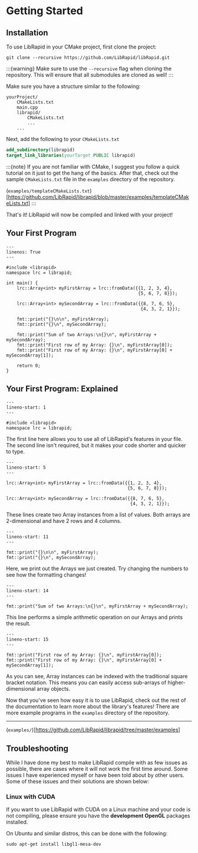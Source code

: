 # Getting Started

## Installation

To use LibRapid in your CMake project, first clone the project:

``git clone --recursive https://github.com/LibRapid/libRapid.git``

:::{warning}
Make sure to use the ``--recursive`` flag when cloning the repository. This will ensure that all submodules are
cloned as well!
:::

Make sure you have a structure similar to the following:

```
yourProject/
    CMakeLists.txt
    main.cpp
    librapid/
        CMakeLists.txt
        ...
    ...
```

Next, add the following to your ``CMakeLists.txt``

```cmake
add_subdirectory(librapid)
target_link_libraries(yourTarget PUBLIC librapid)
```

:::{note}
If you are not familiar with CMake, I suggest you follow a quick tutorial on it just to get the hang of the basics.
After that, check out the sample ``CMakeLists.txt`` file in the ``examples`` directory of the repository.

(``examples/templateCMakeLists.txt``)[https://github.com/LibRapid/librapid/blob/master/examples/templateCMakeLists.txt]
:::

That's it! LibRapid will now be compiled and linked with your project!

## Your First Program

```{code-block} cpp
---
linenos: True
---

#include <librapid>
namespace lrc = librapid;

int main() {
    lrc::Array<int> myFirstArray = lrc::fromData({{1, 2, 3, 4},
                                                  {5, 6, 7, 8}});

    lrc::Array<int> mySecondArray = lrc::fromData({{8, 7, 6, 5},
                                                   {4, 3, 2, 1}});

    fmt::print("{}\n\n", myFirstArray);
    fmt::print("{}\n", mySecondArray);

    fmt::print("Sum of two Arrays:\n{}\n", myFirstArray + mySecondArray);
    fmt::print("First row of my Array: {}\n", myFirstArray[0]);
    fmt::print("First row of my Array: {}\n", myFirstArray[0] + mySecondArray[1]);

    return 0;
}
```

## Your First Program: Explained

```{code-block} cpp
---
lineno-start: 1
---

#include <librapid>
namespace lrc = librapid;
```

The first line here allows you to use all of LibRapid's features in your file. The second line isn't required,
but it makes your code shorter and quicker to type.

```{code-block} cpp
---
lineno-start: 5
---

lrc::Array<int> myFirstArray = lrc::fromData({{1, 2, 3, 4},
                                              {5, 6, 7, 8}});

lrc::Array<int> mySecondArray = lrc::fromData({{8, 7, 6, 5},
                                               {4, 3, 2, 1}});
```

These lines create two Array instances from a list of values. Both arrays are 2-dimensional and have 2 rows and 4
columns.

```{code-block} cpp
---
lineno-start: 11
---

fmt::print("{}\n\n", myFirstArray);
fmt::print("{}\n", mySecondArray);
```

Here, we print out the Arrays we just created. Try changing the numbers to see how the formatting changes!

```{code-block} cpp
---
lineno-start: 14
---

fmt::print("Sum of two Arrays:\n{}\n", myFirstArray + mySecondArray);
```

This line performs a simple arithmetic operation on our Arrays and prints the result.

```{code-block} cpp
---
lineno-start: 15
---

fmt::print("First row of my Array: {}\n", myFirstArray[0]);
fmt::print("First row of my Array: {}\n", myFirstArray[0] + mySecondArray[1]);
```

As you can see, Array instances can be indexed with the traditional square bracket notation. This means you can
easily access sub-arrays of higher-dimensional array objects.

Now that you've seen how easy it is to use LibRapid, check out the rest of the documentation to learn more about
the library's features! There are more example programs in the ``examples`` directory of the repository.

---

(``examples/``)[https://github.com/LibRapid/librapid/tree/master/examples]

## Troubleshooting

While I have done my best to make LibRapid compile with as few issues as possible, there are cases where it will not work the first time around. Some issues I have experienced myself or have been told about by other users. Some of these issues and their solutions are shown below:

### Linux with CUDA

If you want to use LibRapid with CUDA on a Linux machine and your code is not compiling, please ensure you have the **development OpenGL** packages installed.

On Ubuntu and similar distros, this can be done with the following:

```
sudo apt-get install libgl1-mesa-dev
```
